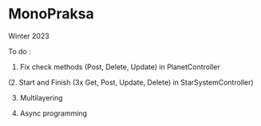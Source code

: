 # MonoPraksa
Winter 2023

To do :

1. Fix check methods (Post, Delete, Update) in PlanetController

(2. Start and Finish (3x Get, Post, Update, Delete) in StarSystemController)

3. Multilayering

4. Async programming
